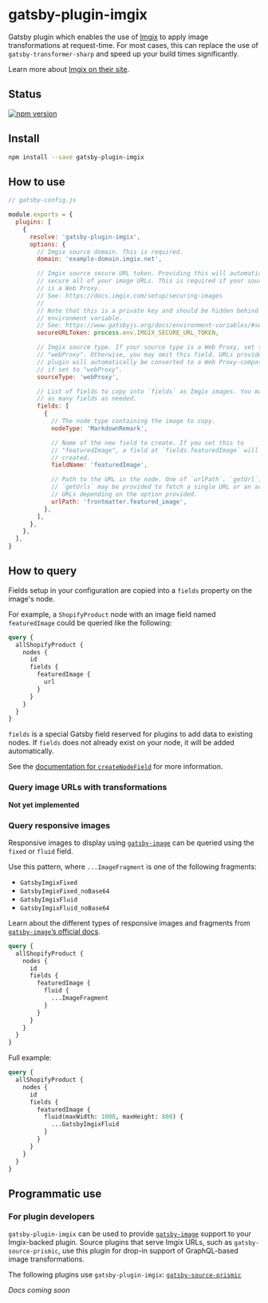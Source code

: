 # gatsby-plugin-imgix

Gatsby plugin which enables the use of [Imgix][imgix] to apply image
transformations at request-time. For most cases, this can replace the use of
`gatsby-transformer-sharp` and speed up your build times significantly.

Learn more about [Imgix on their site][imgix].

## Status

[![npm version](https://img.shields.io/npm/v/gatsby-plugin-imgix?style=flat-square)](https://www.npmjs.com/package/gatsby-plugin-imgix)

## Install

```sh
npm install --save gatsby-plugin-imgix
```

## How to use

```javascript
// gatsby-config.js

module.exports = {
  plugins: [
    {
      resolve: 'gatsby-plugin-imgix',
      options: {
        // Imgix source domain. This is required.
        domain: 'example-domain.imgix.net',

        // Imgix source secure URL token. Providing this will automatically
        // secure all of your image URLs. This is required if your source type
        // is a Web Proxy.
        // See: https://docs.imgix.com/setup/securing-images
        //
        // Note that this is a private key and should be hidden behind an
        // environment variable.
        // See: https://www.gatsbyjs.org/docs/environment-variables/#server-side-nodejs
        secureURLToken: process.env.IMGIX_SECURE_URL_TOKEN,

        // Imgix source type. If your source type is a Web Proxy, set this to
        // "webProxy". Otherwise, you may omit this field. URLs provided to the
        // plugin will automatically be converted to a Web Proxy-compatible URL
        // if set to "webProxy".
        sourceType: 'webProxy',

        // List of fields to copy into `fields` as Imgix images. You may list
        // as many fields as needed.
        fields: [
          {
            // The node type containing the image to copy.
            nodeType: 'MarkdownRemark',

            // Name of the new field to create. If you set this to
            // "featuredImage", a field at `fields.featuredImage` will be
            // created.
            fieldName: 'featuredImage',

            // Path to the URL in the node. One of `urlPath`, `getUrl`, or
            // `getUrls` may be provided to fetch a single URL or an array of
            // URLs depending on the option provided.
            urlPath: 'frontmatter.featured_image',
          },
        ],
      },
    },
  ],
}
```

## How to query

Fields setup in your configuration are copied into a `fields` property on the
image's node.

For example, a `ShopifyProduct` node with an image field named `featuredImage`
could be queried like the following:

```graphql
query {
  allShopifyProduct {
    nodes {
      id
      fields {
        featuredImage {
          url
        }
      }
    }
  }
}
```

`fields` is a special Gatsby field reserved for plugins to add data to existing
nodes. If `fields` does not already exist on your node, it will be added
automatically.

See the [documentation for `createNodeField`][gatsby-createnodefield] for more
information.

### Query image URLs with transformations

**Not yet implemented**

### Query responsive images

Responsive images to display using [`gatsby-image`][gatsby-image] can be queried
using the `fixed` or `fluid` field.

Use this pattern, where `...ImageFragment` is one of the following fragments:

- `GatsbyImgixFixed`
- `GatsbyImgixFixed_noBase64`
- `GatsbyImgixFluid`
- `GatsbyImgixFluid_noBase64`

Learn about the different types of responsive images and fragments from
[`gatsby-image`’s official docs][gatsby-image].

```graphql
query {
  allShopifyProduct {
    nodes {
      id
      fields {
        featuredImage {
          fluid {
            ...ImageFragment
          }
        }
      }
    }
  }
}
```

Full example:

```graphql
query {
  allShopifyProduct {
    nodes {
      id
      fields {
        featuredImage {
          fluid(maxWidth: 1000, maxHeight: 800) {
            ...GatsbyImgixFluid
          }
        }
      }
    }
  }
}
```

## Programmatic use

### For plugin developers

`gatsby-plugin-imgix` can be used to provide [`gatsby-image`][gatsby-image]
support to your Imgix-backed plugin. Source plugins that serve Imgix URLs, such
as `gatsby-source-prismic`, use this plugin for drop-in support of GraphQL-based
image transformations.

The following plugins use `gatsby-plugin-imgix`:
[`gatsby-source-prismic`][gatsby-source-prismic]

_Docs coming soon_

[imgix]: https://www.imgix.com/
[gatsby-createnodefield]: https://www.gatsbyjs.org/docs/actions/#createNodeField
[gatsby-image]: https://www.gatsbyjs.org/packages/gatsby-image/
[prismic]: https://prismic.io/
[gatsby-source-prismic]: https://github.com/angeloashmore/gatsby-source-prismic
